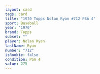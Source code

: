 ```yaml
---
layout: card
tags: card
title: "1970 Topps Nolan Ryan #712 PSA 4"
sport: Baseball
year: "1970"
brand: Topps
subset: ""
player: Nolan Ryan
lastName: Ryan
number: "712"
isRookie: false
condition: PSA 4
value: 275
---
```

